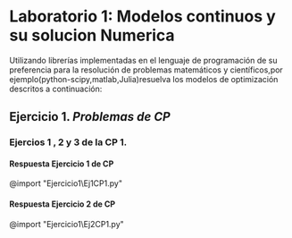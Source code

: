 # Laboratorio 1: Modelos continuos y su solucion Numerica

Utilizando librerías implementadas en el lenguaje de programación de su preferencia para la resolución de problemas matemáticos y científicos,por ejemplo(python-scipy,matlab,Julia)resuelva los modelos de optimización descritos a continuación:


## Ejercicio 1. *Problemas de CP*

### Ejercios 1 , 2 y 3 de la CP 1. 

#### Respuesta  Ejercicio 1 de CP 


@import "Ejercicio1\Ej1CP1.py"


#### Respuesta  Ejercicio 2 de CP 

@import "Ejercicio1\Ej2CP1.py"